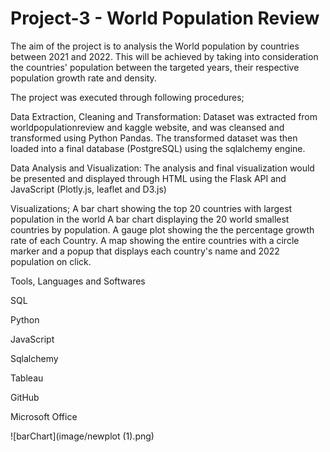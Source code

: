 # Project-3 - World Population Review

The aim of the project is to analysis the World population by countries between 2021 and 2022. This 
will be achieved by taking into consideration the countries' population between the targeted years, 
their respective population growth rate and density.

The project was executed through following procedures;

Data Extraction, Cleaning and Transformation: Dataset was extracted from worldpopulationreview and kaggle website, and was 
cleansed and transformed using Python Pandas. The transformed dataset was then loaded into a final database (PostgreSQL) 
using the sqlalchemy engine.

Data Analysis and Visualization: The analysis and final visualization would be presented 
and displayed through HTML using the Flask API and JavaScript (Plotly.js, leaflet and D3.js)

Visualizations;
A bar chart showing the top 20 countries with largest population in the world
A bar chart displaying the 20 world smallest countries by population.
A gauge plot showing the the percentage growth rate of each Country.
A map showing the entire countries with a circle marker and a popup that displays each country's name and 2022 population on click.

Tools, Languages and Softwares

SQL

Python

JavaScript

Sqlalchemy

Tableau

GitHub

Microsoft Office



![barChart](image/newplot (1).png)